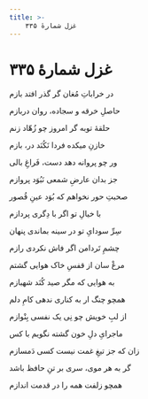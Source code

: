 ```yaml
---
title: >-
    غزل شمارهٔ ۳۳۵
---
```

# غزل شمارهٔ ۳۳۵

<div class="b" id="bn1"><div class="m1"><p>در خراباتِ مُغان گر گذر افتد بازم</p></div>
<div class="m2"><p>حاصلِ خرقه و سجاده، روان دربازم</p></div></div>
<div class="b" id="bn2"><div class="m1"><p>حلقهٔ توبه گر امروز چو زُهّاد زنم</p></div>
<div class="m2"><p>خازنِ میکده فردا نَکُنَد در، بازم</p></div></div>
<div class="b" id="bn3"><div class="m1"><p>ور چو پروانه دهد دست، فَراغِ بالی</p></div>
<div class="m2"><p>جز بدان عارضِ شمعی نَبُوَد پروازم</p></div></div>
<div class="b" id="bn4"><div class="m1"><p>صحبتِ حور نخواهم که بُوَد عینِ قُصور</p></div>
<div class="m2"><p>با خیالِ تو اگر با دِگری پردازم</p></div></div>
<div class="b" id="bn5"><div class="m1"><p>سِرِّ سودایِ تو در سینه بماندی پنهان</p></div>
<div class="m2"><p>چشمِ تَردامن اگر فاش نکردی رازم</p></div></div>
<div class="b" id="bn6"><div class="m1"><p>مرغْ سان از قفسِ خاک هوایی گشتم</p></div>
<div class="m2"><p>به هوایی که مگر صید کُنَد شهبازم</p></div></div>
<div class="b" id="bn7"><div class="m1"><p>همچو چنگ ار به کناری ندهی کامِ دلم</p></div>
<div class="m2"><p>از لبِ خویش چو نِی یک نفسی بِنْوازم</p></div></div>
<div class="b" id="bn8"><div class="m1"><p>ماجرایِ دلِ خون گشته نگویم با کس</p></div>
<div class="m2"><p>زان که جز تیغِ غمت نیست کسی دَمسازم</p></div></div>
<div class="b" id="bn9"><div class="m1"><p>گر به هر موی، سری بر تنِ حافظ باشد</p></div>
<div class="m2"><p>همچو زلفت همه را در قدمت اندازم</p></div></div>